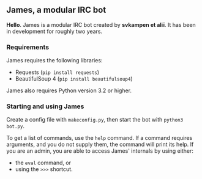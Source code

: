 ## James, a modular IRC bot

**Hello**. James is a modular IRC bot created by **svkampen et aliī**.
It has been in development for roughly two years.

### Requirements
James requires the following libraries:

* Requests (`pip install requests`)
* BeautifulSoup 4 (`pip install beautifulsoup4`)

James also requires Python version 3.2 or higher.

### Starting and using James
Create a config file with `makeconfig.py`, then start the bot with `python3 bot.py`.

To get a list of commands, use the `help` command. If a command requires arguments,
and you do not supply them, the command will print its help. If you are an admin, you
are able to access James' internals by using either:

* the `eval` command, or
* using the `>>>` shortcut.
